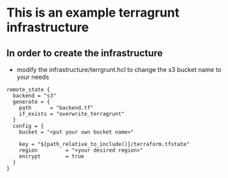 # This is an example terragrunt infrastructure

## In order to create the infrastructure

- modify the infrastructure/terrgrunt.hcl to change the s3 bucket name to your needs 
```hcl
remote_state {
  backend = "s3"
  generate = {
    path      = "backend.tf"
    if_exists = "overwrite_terragrunt"
  }
  config = {
    bucket = "<put your own bucket name>"

    key = "${path_relative_to_include()}/terraform.tfstate"
    region         = "<your desired region>"
    encrypt        = true
  }
}
```